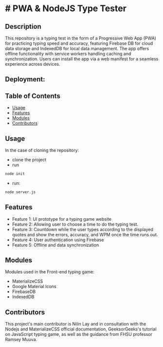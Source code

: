 # # PWA & NodeJS Type Tester

## Description
This repository is a typing test in the form of a Progressive Web App (PWA) for practicing typing speed and accuracy, featuring Firebase DB for cloud data storage and IndexedDB for local data management. The app offers offline functionality with service workers handling caching and synchronization. Users can install the app via a web manifest for a seamless experience across devices.

## Deployment: 

## Table of Contents
- [Usage](#usage)
- [Features](#features)
- [Modules](#modules)
- [Contributors](#contributors)

## Usage
In the case of cloning the repository:
- clone the project 
- run 
``` bash
node init
```
- run:  
``` bash
node server.js
```
## Features
- Feature 1: UI prototype for a typing game website
- Feature 2: Allowing user to choose a time to do the typing test.
- Feature 3: Countdown while the user types according to the displayed quotes and show the errors, accuracy, and WPM once the time runs out.
- Feature 4: User authentication using Firebase
- Feature 5: Offline and data synchronization

## Modules
Modules used in the Front-end typing game:
- MaterializeCSS
- Google Material Icons
- FirebaseDB
- IndexedDB


## Contributors
This project's main contributor is Nilin Lay and in consultation with the Nodejs and MaterializeCSS official documentation, GeeksorGeeks's tutorial on JavaScript typing game, as well as the guidance from FHSU professor Ramsey Muuva.

